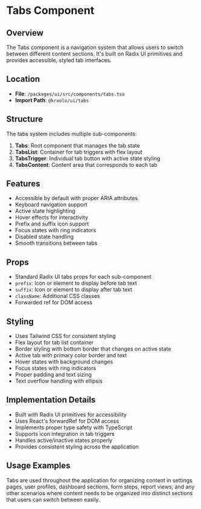 # Tabs Component

## Overview
The Tabs component is a navigation system that allows users to switch between different content sections. It's built on Radix UI primitives and provides accessible, styled tab interfaces.

## Location
- **File**: `/packages/ui/src/components/tabs.tsx`
- **Import Path**: `@kroolo/ui/tabs`

## Structure
The tabs system includes multiple sub-components:

1. **Tabs**: Root component that manages the tab state
2. **TabsList**: Container for tab triggers with flex layout
3. **TabsTrigger**: Individual tab button with active state styling
4. **TabsContent**: Content area that corresponds to each tab

## Features
- Accessible by default with proper ARIA attributes
- Keyboard navigation support
- Active state highlighting
- Hover effects for interactivity
- Prefix and suffix icon support
- Focus states with ring indicators
- Disabled state handling
- Smooth transitions between tabs

## Props
- Standard Radix UI tabs props for each sub-component
- `prefix`: Icon or element to display before tab text
- `suffix`: Icon or element to display after tab text
- `className`: Additional CSS classes
- Forwarded ref for DOM access

## Styling
- Uses Tailwind CSS for consistent styling
- Flex layout for tab list container
- Border styling with bottom border that changes on active state
- Active tab with primary color border and text
- Hover states with background changes
- Focus states with ring indicators
- Proper padding and text sizing
- Text overflow handling with ellipsis

## Implementation Details
- Built with Radix UI primitives for accessibility
- Uses React's forwardRef for DOM access
- Implements proper type safety with TypeScript
- Supports icon integration in tab triggers
- Handles active/inactive states properly
- Provides consistent styling across the application

## Usage Examples
Tabs are used throughout the application for organizing content in settings pages, user profiles, dashboard sections, form steps, report views, and any other scenarios where content needs to be organized into distinct sections that users can switch between easily.